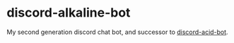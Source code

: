 discord-alkaline-bot
======

My second generation discord chat bot, and successor to [discord-acid-bot](https://github.com/saucecode/discord-acid-bot).
